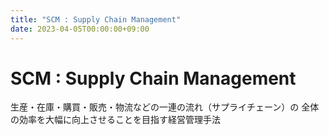 ```yaml
---
title: "SCM : Supply Chain Management"
date: 2023-04-05T00:00:00+09:00
---
```

# SCM : Supply Chain Management

生産・在庫・購買・販売・物流などの一連の流れ（サプライチェーン）の
全体の効率を大幅に向上させることを目指す経営管理手法

